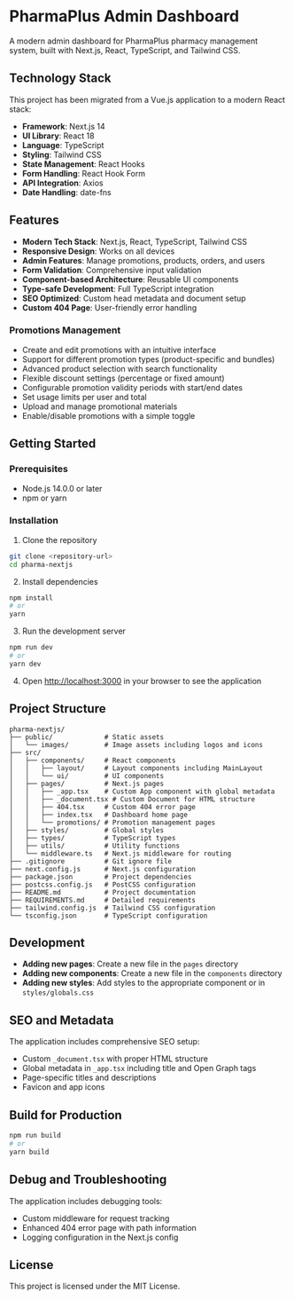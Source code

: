 # PharmaPlus Admin Dashboard

A modern admin dashboard for PharmaPlus pharmacy management system, built with Next.js, React, TypeScript, and Tailwind CSS.

## Technology Stack

This project has been migrated from a Vue.js application to a modern React stack:

- **Framework**: Next.js 14
- **UI Library**: React 18
- **Language**: TypeScript
- **Styling**: Tailwind CSS
- **State Management**: React Hooks
- **Form Handling**: React Hook Form
- **API Integration**: Axios
- **Date Handling**: date-fns

## Features

- **Modern Tech Stack**: Next.js, React, TypeScript, Tailwind CSS
- **Responsive Design**: Works on all devices
- **Admin Features**: Manage promotions, products, orders, and users
- **Form Validation**: Comprehensive input validation
- **Component-based Architecture**: Reusable UI components
- **Type-safe Development**: Full TypeScript integration
- **SEO Optimized**: Custom head metadata and document setup
- **Custom 404 Page**: User-friendly error handling

### Promotions Management
- Create and edit promotions with an intuitive interface
- Support for different promotion types (product-specific and bundles)
- Advanced product selection with search functionality
- Flexible discount settings (percentage or fixed amount)
- Configurable promotion validity periods with start/end dates
- Set usage limits per user and total
- Upload and manage promotional materials
- Enable/disable promotions with a simple toggle

## Getting Started

### Prerequisites

- Node.js 14.0.0 or later
- npm or yarn

### Installation

1. Clone the repository
```bash
git clone <repository-url>
cd pharma-nextjs
```

2. Install dependencies
```bash
npm install
# or
yarn
```

3. Run the development server
```bash
npm run dev
# or
yarn dev
```

4. Open [http://localhost:3000](http://localhost:3000) in your browser to see the application

## Project Structure

```
pharma-nextjs/
├── public/             # Static assets
│   └── images/         # Image assets including logos and icons
├── src/
│   ├── components/     # React components
│   │   ├── layout/     # Layout components including MainLayout
│   │   └── ui/         # UI components
│   ├── pages/          # Next.js pages
│   │   ├── _app.tsx    # Custom App component with global metadata
│   │   ├── _document.tsx # Custom Document for HTML structure
│   │   ├── 404.tsx     # Custom 404 error page
│   │   ├── index.tsx   # Dashboard home page
│   │   └── promotions/ # Promotion management pages
│   ├── styles/         # Global styles
│   ├── types/          # TypeScript types
│   ├── utils/          # Utility functions
│   └── middleware.ts   # Next.js middleware for routing
├── .gitignore          # Git ignore file
├── next.config.js      # Next.js configuration
├── package.json        # Project dependencies
├── postcss.config.js   # PostCSS configuration
├── README.md           # Project documentation
├── REQUIREMENTS.md     # Detailed requirements
├── tailwind.config.js  # Tailwind CSS configuration
└── tsconfig.json       # TypeScript configuration
```

## Development

- **Adding new pages**: Create a new file in the `pages` directory
- **Adding new components**: Create a new file in the `components` directory
- **Adding new styles**: Add styles to the appropriate component or in `styles/globals.css`



## SEO and Metadata

The application includes comprehensive SEO setup:
- Custom `_document.tsx` with proper HTML structure
- Global metadata in `_app.tsx` including title and Open Graph tags
- Page-specific titles and descriptions
- Favicon and app icons

## Build for Production

```bash
npm run build
# or
yarn build
```

## Debug and Troubleshooting

The application includes debugging tools:
- Custom middleware for request tracking
- Enhanced 404 error page with path information
- Logging configuration in the Next.js config

## License

This project is licensed under the MIT License. 